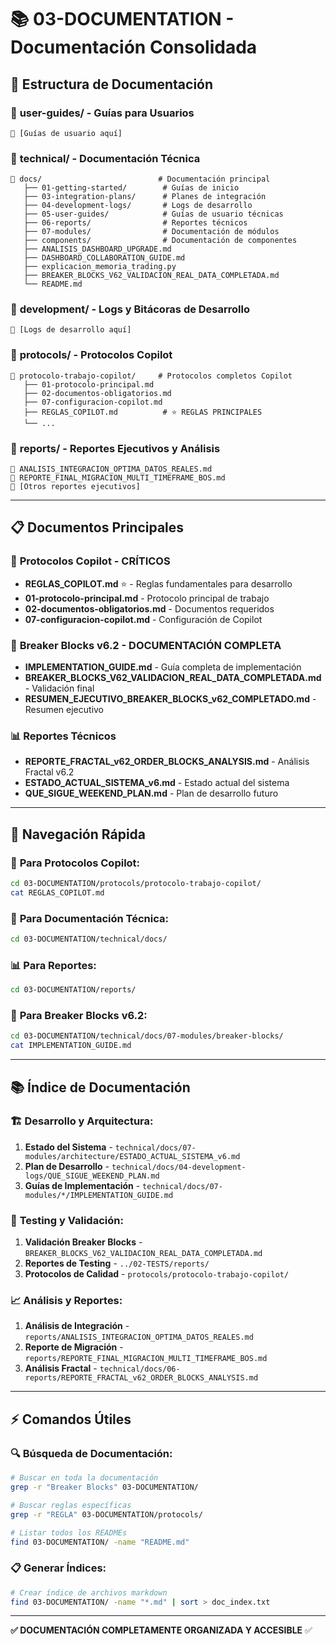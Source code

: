 # 📚 03-DOCUMENTATION - Documentación Consolidada

## 📂 Estructura de Documentación

### 📁 **user-guides/** - Guías para Usuarios
```
📄 [Guías de usuario aquí]
```

### 📁 **technical/** - Documentación Técnica
```
📂 docs/                          # Documentación principal
   ├── 01-getting-started/        # Guías de inicio
   ├── 03-integration-plans/      # Planes de integración
   ├── 04-development-logs/       # Logs de desarrollo
   ├── 05-user-guides/            # Guías de usuario técnicas
   ├── 06-reports/                # Reportes técnicos
   ├── 07-modules/                # Documentación de módulos
   ├── components/                # Documentación de componentes
   ├── ANALISIS_DASHBOARD_UPGRADE.md
   ├── DASHBOARD_COLLABORATION_GUIDE.md
   ├── explicacion_memoria_trading.py
   ├── BREAKER_BLOCKS_V62_VALIDACION_REAL_DATA_COMPLETADA.md
   └── README.md
```

### 📁 **development/** - Logs y Bitácoras de Desarrollo
```
📄 [Logs de desarrollo aquí]
```

### 📁 **protocols/** - Protocolos Copilot
```
📂 protocolo-trabajo-copilot/     # Protocolos completos Copilot
   ├── 01-protocolo-principal.md
   ├── 02-documentos-obligatorios.md
   ├── 07-configuracion-copilot.md
   ├── REGLAS_COPILOT.md          # ⭐ REGLAS PRINCIPALES
   └── ...
```

### 📁 **reports/** - Reportes Ejecutivos y Análisis
```
📄 ANALISIS_INTEGRACION_OPTIMA_DATOS_REALES.md
📄 REPORTE_FINAL_MIGRACION_MULTI_TIMEFRAME_BOS.md
📄 [Otros reportes ejecutivos]
```

---

## 📋 **Documentos Principales**

### 🤖 **Protocolos Copilot - CRÍTICOS**
- **REGLAS_COPILOT.md** ⭐ - Reglas fundamentales para desarrollo
- **01-protocolo-principal.md** - Protocolo principal de trabajo
- **02-documentos-obligatorios.md** - Documentos requeridos
- **07-configuracion-copilot.md** - Configuración de Copilot

### 🧱 **Breaker Blocks v6.2 - DOCUMENTACIÓN COMPLETA**
- **IMPLEMENTATION_GUIDE.md** - Guía completa de implementación
- **BREAKER_BLOCKS_V62_VALIDACION_REAL_DATA_COMPLETADA.md** - Validación final
- **RESUMEN_EJECUTIVO_BREAKER_BLOCKS_v62_COMPLETADO.md** - Resumen ejecutivo

### 📊 **Reportes Técnicos**
- **REPORTE_FRACTAL_v62_ORDER_BLOCKS_ANALYSIS.md** - Análisis Fractal v6.2
- **ESTADO_ACTUAL_SISTEMA_v6.md** - Estado actual del sistema
- **QUE_SIGUE_WEEKEND_PLAN.md** - Plan de desarrollo futuro

---

## 🎯 **Navegación Rápida**

### 🤖 **Para Protocolos Copilot:**
```bash
cd 03-DOCUMENTATION/protocols/protocolo-trabajo-copilot/
cat REGLAS_COPILOT.md
```

### 🔧 **Para Documentación Técnica:**
```bash
cd 03-DOCUMENTATION/technical/docs/
```

### 📊 **Para Reportes:**
```bash
cd 03-DOCUMENTATION/reports/
```

### 🧱 **Para Breaker Blocks v6.2:**
```bash
cd 03-DOCUMENTATION/technical/docs/07-modules/breaker-blocks/
cat IMPLEMENTATION_GUIDE.md
```

---

## 📚 **Índice de Documentación**

### 🏗️ **Desarrollo y Arquitectura:**
1. **Estado del Sistema** - `technical/docs/07-modules/architecture/ESTADO_ACTUAL_SISTEMA_v6.md`
2. **Plan de Desarrollo** - `technical/docs/04-development-logs/QUE_SIGUE_WEEKEND_PLAN.md`
3. **Guías de Implementación** - `technical/docs/07-modules/*/IMPLEMENTATION_GUIDE.md`

### 🧪 **Testing y Validación:**
1. **Validación Breaker Blocks** - `BREAKER_BLOCKS_V62_VALIDACION_REAL_DATA_COMPLETADA.md`
2. **Reportes de Testing** - `../02-TESTS/reports/`
3. **Protocolos de Calidad** - `protocols/protocolo-trabajo-copilot/`

### 📈 **Análisis y Reportes:**
1. **Análisis de Integración** - `reports/ANALISIS_INTEGRACION_OPTIMA_DATOS_REALES.md`
2. **Reporte de Migración** - `reports/REPORTE_FINAL_MIGRACION_MULTI_TIMEFRAME_BOS.md`
3. **Análisis Fractal** - `technical/docs/06-reports/REPORTE_FRACTAL_v62_ORDER_BLOCKS_ANALYSIS.md`

---

## ⚡ **Comandos Útiles**

### 🔍 **Búsqueda de Documentación:**
```bash
# Buscar en toda la documentación
grep -r "Breaker Blocks" 03-DOCUMENTATION/

# Buscar reglas específicas
grep -r "REGLA" 03-DOCUMENTATION/protocols/

# Listar todos los READMEs
find 03-DOCUMENTATION/ -name "README.md"
```

### 📋 **Generar Índices:**
```bash
# Crear índice de archivos markdown
find 03-DOCUMENTATION/ -name "*.md" | sort > doc_index.txt
```

---

**✅ DOCUMENTACIÓN COMPLETAMENTE ORGANIZADA Y ACCESIBLE** ✅
